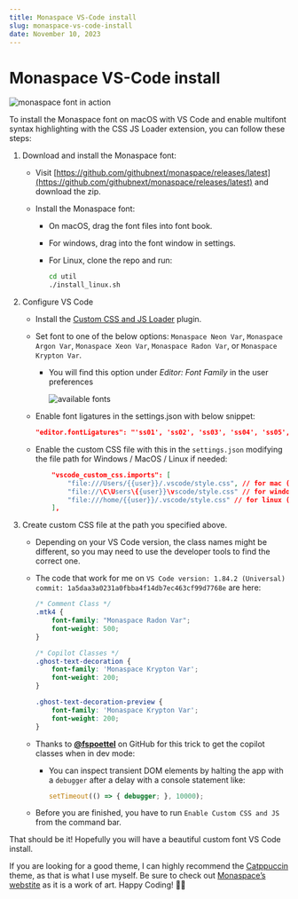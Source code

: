 ```yaml
---
title: Monaspace VS-Code install
slug: monaspace-vs-code-install
date: November 10, 2023
---
```


# Monaspace VS-Code install

![monaspace font in action](https://assets.vrite.io/64974cb888e8beebeb2c925b/KuOAwCEm9ypWEemv60Qs7.png)

To install the Monaspace font on macOS with VS Code and enable multifont syntax highlighting with the CSS JS Loader extension, you can follow these steps:

1.  Download and install the Monaspace font:
    
    *   Visit [https://github.com/githubnext/monaspace/releases/latest](https://github.com/githubnext/monaspace/releases/latest) and download the zip.
        
    *   Install the Monaspace font:
        
        *   On macOS, drag the font files into font book.
            
        *   For windows, drag into the font window in settings.
            
        *   For Linux, clone the repo and run:
            ```bash
            cd util
            ./install_linux.sh
            ```
            
2.  Configure VS Code
    
    *   Install the [Custom CSS and JS Loader](https://marketplace.visualstudio.com/items?itemName=be5invis.vscode-custom-css) plugin.
        
    *   Set font to one of the below options: `Monaspace Neon Var`, `Monaspace Argon Var`, `Monaspace Xeon Var`, `Monaspace Radon Var`, or `Monaspace Krypton Var`.
        
        *   You will find this option under _Editor: Font Family_ in the user preferences
            
            ![available fonts](https://assets.vrite.io/64974cb888e8beebeb2c925b/v0cMm5jcwHEgrvtBv4Syx.png)
    
    *   Enable font ligatures in the settings.json with below snippet:
        ```json
        "editor.fontLigatures": "'ss01', 'ss02', 'ss03', 'ss04', 'ss05', 'ss06', 'ss07', 'ss08', calt', 'dlig'",
        ```
    
    *   Enable the custom CSS file with this in the `settings.json` modifying the file path for Windows / MacOS / Linux if needed:  
        ```json
            "vscode_custom_css.imports": [
                "file:///Users/{{user}}/.vscode/style.css", // for mac (remove if not mac)
                "file://\C\Users\{{user}}\vscode/style.css" // for windows (remove if not windows)
                "file:///home/{{user}}/.vscode/style.css" // for linux (remove if not windows)
            ],
        ```
    
3.  Create custom CSS file at the path you specified above.
    
    *   Depending on your VS Code version, the class names might be different, so you may need to use the developer tools to find the correct one.
        
    *   The code that work for me on `VS Code version: 1.84.2 (Universal) commit: 1a5daa3a0231a0fbba4f14db7ec463cf99d7768e` are here:
        ```css
        /* Comment Class */
        .mtk4 {
        	font-family: "Monaspace Radon Var";
        	font-weight: 500;
        }
        
        /* Copilot Classes */
        .ghost-text-decoration {
        	font-family: 'Monaspace Krypton Var';
        	font-weight: 200;
        }
        
        .ghost-text-decoration-preview {
        	font-family: 'Monaspace Krypton Var';
        	font-weight: 200;
        }
        ```
    
    *   Thanks to **[@fspoettel](https://github.com/fspoettel)** on GitHub for this trick to get the copilot classes when in dev mode:
        
        *   You can inspect transient DOM elements by halting the app with a `debugger` after a delay with a console statement like:
            ```ts
            setTimeout(() => { debugger; }, 10000);
            ```
            
    *   Before you are finished, you have to run `Enable Custom CSS and JS` from the command bar.
        

That should be it! Hopefully you will have a beautiful custom font VS Code install.

If you are looking for a good theme, I can highly recommend the [Catppuccin](https://marketplace.visualstudio.com/items?itemName=Catppuccin.catppuccin-vsc) theme, as that is what I use myself. Be sure to check out [Monaspace’s webstite](https://monaspace.githubnext.com/) as it is a work of art. Happy Coding! 👩‍💻